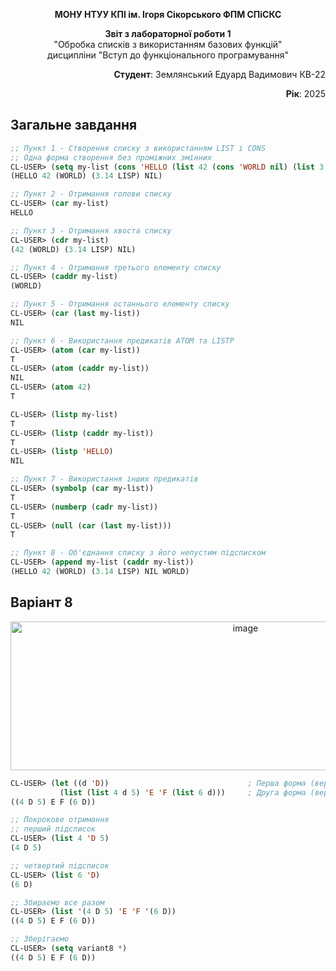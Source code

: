 <p align="center"><b>МОНУ НТУУ КПІ ім. Ігоря Сікорського ФПМ СПіСКС</b></p>
<p align="center">
<b>Звіт з лабораторної роботи 1</b><br/>
"Обробка списків з використанням базових функцій"<br/>
дисципліни "Вступ до функціонального програмування"
</p>
<p align="right"><b>Студент</b>: Землянський Едуард Вадимович КВ-22</p>
<p align="right"><b>Рік</b>: 2025</p>

## Загальне завдання

<!--
лістинг пунктів загального завдання можна навести або в одному блоці коду
із коментарями, що позначають початок виконання окремих пунктів, або ж
розділити весь лістинг на окремі блоки коду і додати для них підзаголовки
(напр. ### Пункт 1).
-->

```lisp
;; Пункт 1 - Створення списку з використанням LIST і CONS
;; Одна форма створення без проміжних змінних
CL-USER> (setq my-list (cons 'HELLO (list 42 (cons 'WORLD nil) (list 3.14 'LISP) nil)))
(HELLO 42 (WORLD) (3.14 LISP) NIL)

;; Пункт 2 - Отримання голови списку
CL-USER> (car my-list)
HELLO

;; Пункт 3 - Отримання хвоста списку
CL-USER> (cdr my-list)
(42 (WORLD) (3.14 LISP) NIL)

;; Пункт 4 - Отримання третього елементу списку
CL-USER> (caddr my-list)
(WORLD)

;; Пункт 5 - Отримання останнього елементу списку
CL-USER> (car (last my-list))
NIL

;; Пункт 6 - Використання предикатів ATOM та LISTP
CL-USER> (atom (car my-list))
T
CL-USER> (atom (caddr my-list))
NIL
CL-USER> (atom 42)
T

CL-USER> (listp my-list)
T
CL-USER> (listp (caddr my-list))
T
CL-USER> (listp 'HELLO)
NIL

;; Пункт 7 - Використання інших предикатів
CL-USER> (symbolp (car my-list))
T
CL-USER> (numberp (cadr my-list))
T
CL-USER> (null (car (last my-list)))
T

;; Пункт 8 - Об'єднання списку з його непустим підсписком
CL-USER> (append my-list (caddr my-list))
(HELLO 42 (WORLD) (3.14 LISP) NIL WORLD)
```
## Варіант 8
<p align="center">
<img width="736" height="238" alt="image" src="https://github.com/user-attachments/assets/9874c842-d1c1-4379-aa49-c0029baaf3eb" />

</p>

```lisp
CL-USER> (let ((d 'D))                               ; Перша форма (верхній рівень)
           (list (list 4 d 5) 'E 'F (list 6 d)))     ; Друга форма (верхній рівень)
((4 D 5) E F (6 D))

;; Покрокове отримання
;; перший підсписок
CL-USER> (list 4 'D 5)
(4 D 5)

;; четвертий підсписок
CL-USER> (list 6 'D)
(6 D)

;; Збираємо все разом
CL-USER> (list '(4 D 5) 'E 'F '(6 D))
((4 D 5) E F (6 D))

;; Зберігаємо
CL-USER> (setq variant8 *)
((4 D 5) E F (6 D))
```

